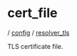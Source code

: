 # cert_file

/ [config](/ref/config/index.md) / [resolver_tls](/ref/config/config/resolver_tls/index.md) 

TLS certificate file.

